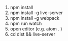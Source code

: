 

1. npm install
2. npm install -g live-server
3. npm install -g webpack
4. npm run watch
5. open editor (e.g. atom . )
6. cd dist && live-server
